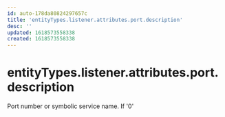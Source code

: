 ```yaml
---
id: auto-178da80824297657c
title: 'entityTypes.listener.attributes.port.description'
desc: ''
updated: 1618573558338
created: 1618573558338
---
```

# entityTypes.listener.attributes.port.description

Port number or symbolic service name.  If &#39;0&#39;